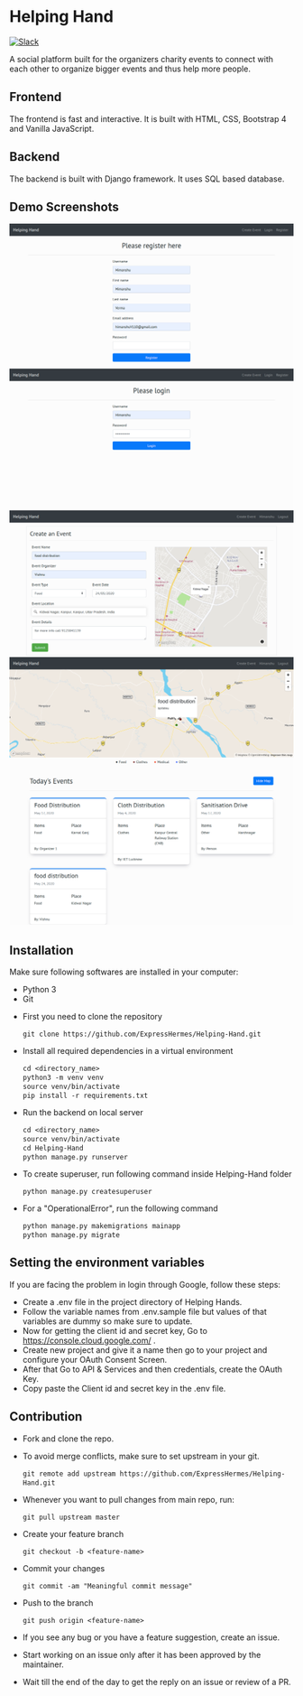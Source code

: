 # Helping Hand
[![Slack](https://img.shields.io/badge/Slack-4A154B?style=for-the-badge&logo=slack&logoColor=white)](https://join.slack.com/t/slack-coh8135/shared_invite/zt-zrefahmo-NcRHial9jkoZrzZEcFMMTA)

A social platform built for the organizers charity events to connect with each other to organize bigger events and thus help more people.  

## Frontend
The frontend is fast and interactive. It is built with HTML, CSS, Bootstrap 4 and Vanilla JavaScript.

## Backend
The backend is built with Django framework. It uses SQL based database.

## Demo Screenshots
![Register page](https://github.com/ExpressHermes/Helping-Hand/blob/master/preview/register%20page.png)
![Login page](https://github.com/ExpressHermes/Helping-Hand/blob/master/preview/login%20page.png)
![Event creation page](https://github.com/ExpressHermes/Helping-Hand/blob/master/preview/create%20event.png)
![Events List page](https://github.com/ExpressHermes/Helping-Hand/blob/master/preview/events%20list.png)

## Installation
Make sure following softwares are installed in your computer:
* Python 3
* Git

- First you need to clone the repository
  ```
  git clone https://github.com/ExpressHermes/Helping-Hand.git
  ```

- Install all required dependencies in a virtual environment
  ```
  cd <directory_name>
  python3 -m venv venv
  source venv/bin/activate
  pip install -r requirements.txt
  ```

- Run the backend on local server
  ```
  cd <directory_name>
  source venv/bin/activate
  cd Helping-Hand
  python manage.py runserver
  ```

- To create superuser, run following command inside Helping-Hand folder
  ```
  python manage.py createsuperuser
  ```


- For a "OperationalError", run the following command
  ```
  python manage.py makemigrations mainapp
  python manage.py migrate
  ```

## Setting the environment variables
If you are facing the problem in login through Google, follow these steps:
- Create a .env file in the project directory of Helping Hands.
- Follow the variable names from .env.sample file but values of that variables are dummy so make sure to update.
- Now for getting the client id and secret key, Go to https://console.cloud.google.com/ .
- Create new project and give it a name then go to your project and configure your OAuth Consent Screen.
- After that Go to API & Services and then credentials, create the OAuth Key.
- Copy paste the Client id and secret key in the .env file.

## Contribution
- Fork and clone the repo.  
- To avoid merge conflicts, make sure to set upstream in your git.
    ```
    git remote add upstream https://github.com/ExpressHermes/Helping-Hand.git
    ```
- Whenever you want to pull changes from main repo, run:
    ```
    git pull upstream master
    ```
- Create your feature branch
    ```
    git checkout -b <feature-name>
    ```
- Commit your changes
    ```
    git commit -am "Meaningful commit message"
    ```
- Push to the branch
    ```
    git push origin <feature-name>
    ```

- If you see any bug or you have a feature suggestion, create an issue.
- Start working on an issue only after it has been approved by the maintainer.
- Wait till the end of the day to get the reply on an issue or review of a PR.
